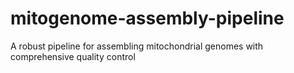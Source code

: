 # mitogenome-assembly-pipeline
A robust pipeline for assembling mitochondrial genomes with comprehensive quality control
